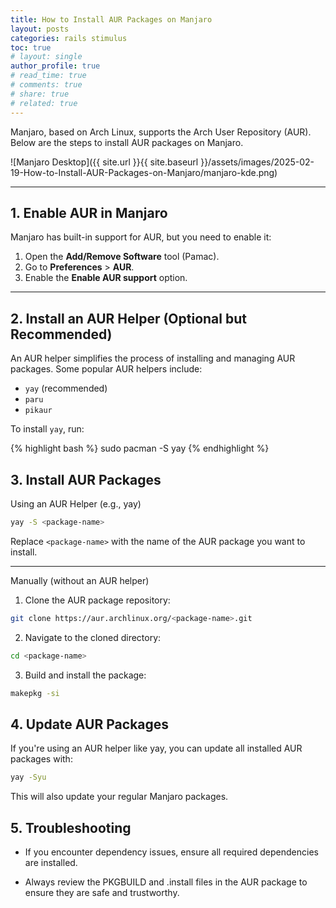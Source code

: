 ```yaml
---
title: How to Install AUR Packages on Manjaro
layout: posts
categories: rails stimulus
toc: true
# layout: single
author_profile: true
# read_time: true
# comments: true
# share: true
# related: true
---
```

Manjaro, based on Arch Linux, supports the Arch User Repository (AUR). Below are the steps to install AUR packages on Manjaro.

![Manjaro Desktop]({{ site.url }}{{ site.baseurl }}/assets/images/2025-02-19-How-to-Install-AUR-Packages-on-Manjaro/manjaro-kde.png)

---

## 1. Enable AUR in Manjaro

Manjaro has built-in support for AUR, but you need to enable it:

1. Open the **Add/Remove Software** tool (Pamac).
2. Go to **Preferences** > **AUR**.
3. Enable the **Enable AUR support** option.

---

## 2. Install an AUR Helper (Optional but Recommended)

An AUR helper simplifies the process of installing and managing AUR packages. Some popular AUR helpers include:

- `yay` (recommended)
- `paru`
- `pikaur`

To install `yay`, run:

{% highlight bash %}
sudo pacman -S yay
{% endhighlight %}


## 3. Install AUR Packages

Using an AUR Helper (e.g., yay)

```bash
yay -S <package-name>
```

Replace `<package-name>` with the name of the AUR package you want to install.

---

Manually (without an AUR helper)

1. Clone the AUR package repository:

```bash
git clone https://aur.archlinux.org/<package-name>.git
```

2. Navigate to the cloned directory:

```bash
cd <package-name>
```

3. Build and install the package:

```bash
makepkg -si
```


## 4. Update AUR Packages

If you're using an AUR helper like yay, you can update all installed AUR packages with:
```bash
yay -Syu
```
This will also update your regular Manjaro packages.

## 5. Troubleshooting

- If you encounter dependency issues, ensure all required dependencies are installed.

- Always review the PKGBUILD and .install files in the AUR package to ensure they are safe and trustworthy.